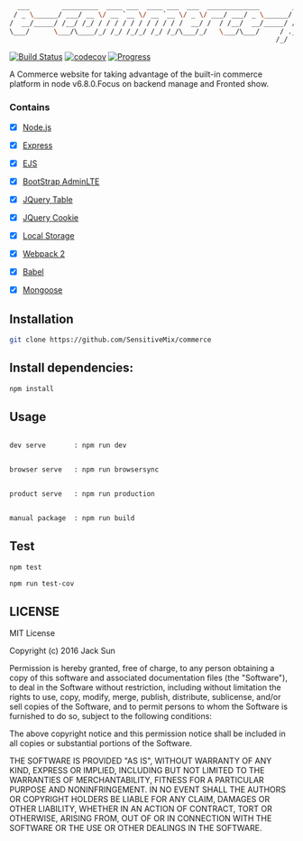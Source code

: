 ```bash
                                                                             __
  ___        _________  ____ ___  ____ ___  ___  _____________        ____  / /___ _
 / _ \______/ ___/ __ \/ __ `__ \/ __ `__ \/ _ \/ ___/ ___/ _ \______/ __ \/ / __ `/
/  __/_____/ /__/ /_/ / / / / / / / / / / /  __/ /  / /__/  __/_____/ /_/ / / /_/ /
\___/      \___/\____/_/ /_/ /_/_/ /_/ /_/\___/_/   \___/\___/     / .___/_/\__,_/
                                                                  /_/
```

[![Build Status](https://travis-ci.org/SensitiveMix/commerce.svg?branch=master)](https://travis-ci.org/SensitiveMix/commerce)
[![codecov](https://codecov.io/gh/SensitiveMix/node-cluster-email/branch/master/graph/badge.svg)](https://codecov.io/gh/SensitiveMix/node-cluster-email)
 [![Progress](http://progressed.io/bar/70?title=%E8%BF%9B%E5%BA%A6)](http://progressed.io)

A Commerce website for taking advantage of the built-in commerce platform in node v6.8.0.Focus on backend manage and Fronted show.


### Contains
- [x] [Node.js](https://github.com/nodejs/node)
- [x] [Express](https://github.com/expressjs/express)
- [x] [EJS](https://github.com/tj/ejs)
- [x] [BootStrap AdminLTE](http://www.hosdo.com/)
- [x] [JQuery Table](https://github.com/fooplugins/FooTable)
- [x] [JQuery Cookie](https://github.com/jshttp/cookie)
- [x] [Local Storage](https://github.com/search?utf8=%E2%9C%93&q=localStorage)
- [x] [Webpack 2](https://webpack.js.org/?utm_source=github&utm_medium=readme&utm_campaign=top)
- [x] [Babel](https://babeljs.io/)
- [x] [Mongoose](https://github.com/Automattic/mongoose)


## Installation
```bash
git clone https://github.com/SensitiveMix/commerce
```


## Install dependencies:
```bash
npm install
```

## Usage

```bash

dev serve       : npm run dev        

```

```bash

browser serve   : npm run browsersync  

```

```bash

product serve   : npm run production   

```

```bash

manual package  : npm run build     

```



## Test
```bash
npm test
```
```bash
npm run test-cov

```


## LICENSE

MIT License

Copyright (c) 2016 Jack Sun

Permission is hereby granted, free of charge, to any person obtaining a copy
of this software and associated documentation files (the "Software"), to deal
in the Software without restriction, including without limitation the rights
to use, copy, modify, merge, publish, distribute, sublicense, and/or sell
copies of the Software, and to permit persons to whom the Software is
furnished to do so, subject to the following conditions:

The above copyright notice and this permission notice shall be included in all
copies or substantial portions of the Software.

THE SOFTWARE IS PROVIDED "AS IS", WITHOUT WARRANTY OF ANY KIND, EXPRESS OR
IMPLIED, INCLUDING BUT NOT LIMITED TO THE WARRANTIES OF MERCHANTABILITY,
FITNESS FOR A PARTICULAR PURPOSE AND NONINFRINGEMENT. IN NO EVENT SHALL THE
AUTHORS OR COPYRIGHT HOLDERS BE LIABLE FOR ANY CLAIM, DAMAGES OR OTHER
LIABILITY, WHETHER IN AN ACTION OF CONTRACT, TORT OR OTHERWISE, ARISING FROM,
OUT OF OR IN CONNECTION WITH THE SOFTWARE OR THE USE OR OTHER DEALINGS IN THE
SOFTWARE.

